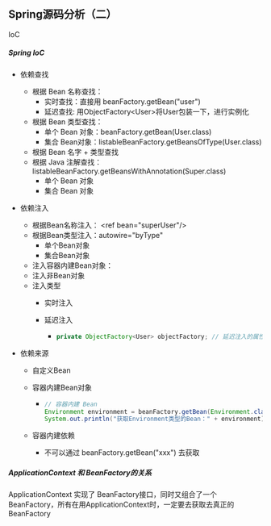 ## Spring源码分析（二）

IoC



##### Spring IoC

- 依赖查找
  - 根据 Bean 名称查找：
    - 实时查找：直接用 beanFactory.getBean("user")
    - 延迟查找: 用ObjectFactory\<User>将User包装一下，进行实例化
  - 根据 Bean 类型查找：
    - 单个 Bean 对象：beanFactory.getBean(User.class)
    - 集合 Bean对象：listableBeanFactory.getBeansOfType(User.class)
  - 根据 Bean 名字 + 类型查找
  - 根据 Java 注解查找：listableBeanFactory.getBeansWithAnnotation(Super.class)
    - 单个 Bean 对象
    - 集合 Bean 对象

- 依赖注入
  - 根据Bean名称注入： \<ref bean="superUser"/>
  - 根据Bean类型注入：autowire="byType"
    - 单个Bean对象
    - 集合Bean对象
  - 注入容器内建Bean对象：
  - 注入非Bean对象
  - 注入类型
    - 实时注入
    
    - 延迟注入
    
      - ```java
        private ObjectFactory<User> objectFactory; // 延迟注入的属性
        ```
  
- 依赖来源

  - 自定义Bean

  - 容器内建Bean对象

    - ```java
      // 容器内建 Bean
      Environment environment = beanFactory.getBean(Environment.class);
      System.out.println("获取Environment类型的Bean：" + environment);
      ```

  - 容器内建依赖

    - 不可以通过 beanFactory.getBean("xxx") 去获取





##### ApplicationContext 和 BeanFactory的关系

ApplicationContext  实现了 BeanFactory接口，同时又组合了一个BeanFactory，所有在用ApplicationContext时，一定要去获取去真正的BeanFactory